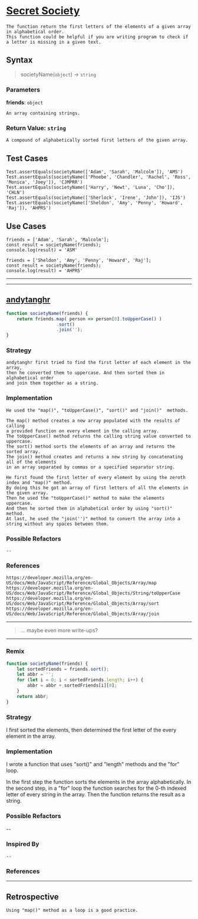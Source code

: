 # [Secret Society](https://edabit.com/challenge/zQm9YZTTFPhNtYjDr)

```
The function return the first letters of the elements of a given array in alphabetical order.
This function could be helpful if you are writing program to check if a letter is missing in a given text.
```

## Syntax

> societyName(`object`) -> `string`

### Parameters

**friends**: `object`

```
An array containing strings.
```

### Return Value: `string`

```
A compound of alphabetically sorted first letters of the given array.
```

## Test Cases

```
Test.assertEquals(societyName(['Adam', 'Sarah', 'Malcolm']), 'AMS')
Test.assertEquals(societyName(['Phoebe', 'Chandler', 'Rachel', 'Ross', 'Monica', 'Joey']), 'CJMPRR')
Test.assertEquals(societyName(['Harry', 'Newt', 'Luna', 'Cho']), 'CHLN')
Test.assertEquals(societyName(['Sherlock', 'Irene', 'John']), 'IJS')
Test.assertEquals(societyName(['Sheldon', 'Amy', 'Penny', 'Howard', 'Raj']), 'AHPRS')
```

## Use Cases

```
friends = ['Adam', 'Sarah', 'Malcolm'];
const result = societyName(friends);
console.log(result) = 'ASM'

friends = ['Sheldon', 'Amy', 'Penny', 'Howard', 'Raj'];
const result = societyName(friends);
console.log(result) = 'AHPRS'
```

---

---

<!-- copy this section for every solution you study -->

## [andytanghr](https://edabit.com/user/en7aFDSggTxYCoxxo)

```js
function societyName(friends) {
	return friends.map( person => person[0].toUpperCase() )
		           .sort()
		           .join('');
}
```

### Strategy

```
andytanghr first tried to find the first letter of each element in the array, 
then he converted them to uppercase. And then sorted them in alphabetical order 
and join them together as a string.
```

### Implementation

```
He used the "map()", "toUpperCase()", "sort()" and "join()"  methods.

The map() method creates a new array populated with the results of calling 
a provided function on every element in the calling array.
The toUpperCase() method returns the calling string value converted to uppercase.
The sort() method sorts the elements of an array and returns the sorted array.
The join() method creates and returns a new string by concatenating all of the elements 
in an array separated by commas or a specified separator string.

He first found the first letter of every element by using the zeroth index and "map()" method. 
By doing this he got an array of first letters of all the elements in the given array. 
Then he used the "toUpperCase()" method to make the elements uppercase. 
And then he sorted them in alphabetical order by using "sort()" method. 
At last, he used the "join('')" method to convert the array into a string without any spaces between them.
```

### Possible Refactors

```
--
```

### References

```
https://developer.mozilla.org/en-US/docs/Web/JavaScript/Reference/Global_Objects/Array/map
https://developer.mozilla.org/en-US/docs/Web/JavaScript/Reference/Global_Objects/String/toUpperCase
https://developer.mozilla.org/en-US/docs/Web/JavaScript/Reference/Global_Objects/Array/sort
https://developer.mozilla.org/en-US/docs/Web/JavaScript/Reference/Global_Objects/Array/join

```

---

> ... maybe even more write-ups?

---

### Remix

```js
function societyName(friends) {
	let sortedFriends = friends.sort();
	let abbr = '';
	for (let i = 0; i < sortedFriends.length; i++) {
		abbr = abbr + sortedFriends[i][0];	
	}
	return abbr;
}
```

### Strategy
I first sorted the elements, then determined the first letter of the every element in the array.

### Implementation
I wrote a function that uses "sort()" and "length" methods and the "for" loop. 

In the first step the function sorts the elements in the array alphabetically. 
In the second step, in a "for" loop the function searches for the 0-th indexed letter of every string in the array. 
Then the function returns the result as a string.

### Possible Refactors
--

### Inspired By

```
--
```

### References

---

## Retrospective

```
Using "map()" method as a loop is a good practice.
```
